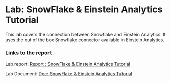 # Lab: SnowFlake & Einstein Analytics Tutorial

  This lab covers the connection between Snowflake and Einstein Analytics. It uses the out of the box Snowflake connector available in Einstein Analytics.
  
### Links to the report

Lab report: [Report : SnowFlake & Einstein Analytics Tutorial](https://codelabs-preview.appspot.com/?file_id=1JfNzpWvrYBbtsyLOTj6ad2Dt8GpCr9KBDB8336HEa0Q#0)

Lab Document: [Doc: SnowFlake & Einstein Analytics Tutorial](https://docs.google.com/document/d/1JfNzpWvrYBbtsyLOTj6ad2Dt8GpCr9KBDB8336HEa0Q/edit?usp=sharing)
